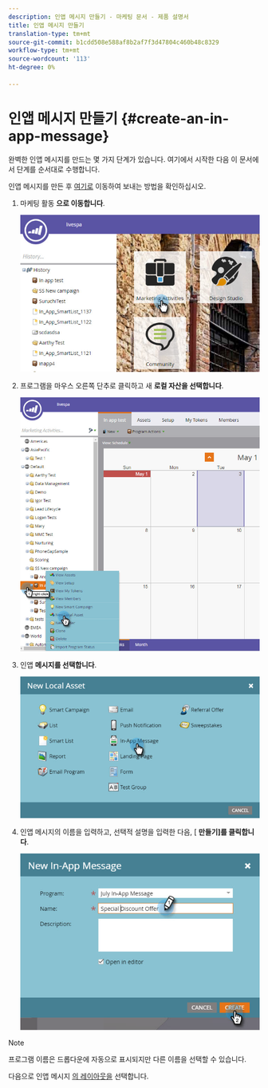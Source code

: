 ```yaml
---
description: 인앱 메시지 만들기 - 마케팅 문서 - 제품 설명서
title: 인앱 메시지 만들기
translation-type: tm+mt
source-git-commit: b1cdd508e588af8b2af7f3d47804c460b48c8329
workflow-type: tm+mt
source-wordcount: '113'
ht-degree: 0%

---
```



# 인앱 메시지 만들기 {#create-an-in-app-message}

완벽한 인앱 메시지를 만드는 몇 가지 단계가 있습니다. 여기에서 시작한 다음 이 문서에서 단계를 순서대로 수행합니다.

인앱 메시지를 만든 후 [여기로](/help/marketo/product-docs/mobile-marketing/in-app-messages/sending-your-in-app-message/send-your-in-app-message.md) 이동하여 보내는 방법을 확인하십시오.

1. 마케팅 활동 **으로 이동합니다**.

   ![이미지 원](/help/marketo/product-docs/mobile-marketing/in-app-messages/creating-in-app-messages/assets/create-an-in-app-message-1.png)

1. 프로그램을 마우스 오른쪽 단추로 클릭하고 새 **로컬 자산을 선택합니다**.

   ![이미지 2](/help/marketo/product-docs/mobile-marketing/in-app-messages/creating-in-app-messages/assets/create-an-in-app-message-2.png)

1. 인앱 **메시지를 선택합니다**.

   ![이미지 3](/help/marketo/product-docs/mobile-marketing/in-app-messages/creating-in-app-messages/assets/create-an-in-app-message-3.png)

1. 인앱 메시지의 이름을 입력하고, 선택적 설명을 입력한 다음, [ **만들기]를 클릭합니다**.

   ![이미지 4](/help/marketo/product-docs/mobile-marketing/in-app-messages/creating-in-app-messages/assets/create-an-in-app-message-4.png)

>[!NOTE]
>
>프로그램 이름은 드롭다운에 자동으로 표시되지만 다른 이름을 선택할 수 있습니다.

다음으로 인앱 메시지 [의 레이아웃을](/help/marketo/product-docs/mobile-marketing/in-app-messages/creating-in-app-messages/choose-a-layout-for-your-in-app-message.md) 선택합니다.
